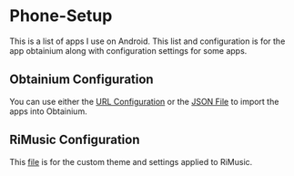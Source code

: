# Phone-Setup
This is a list of apps I use on Android. This list and configuration is for the app obtainium along with configuration settings for some apps.

## Obtainium Configuration
You can use either the [URL Configuration](https://github.com/AlsoAHuman/Phone-Setup/blob/main/AppListHTML.txt) or the [JSON File](https://github.com/AlsoAHuman/Phone-Setup/blob/main/Obtainium-Export.json) to import the apps into Obtainium.

## RiMusic Configuration
This [file](https://github.com/AlsoAHuman/Phone-Setup/raw/main/rimusicbackup.db) is for the custom theme and settings applied to RiMusic.
